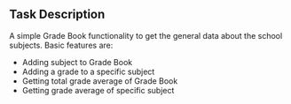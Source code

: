 ## Task Description
A simple Grade Book functionality to get the general data about the school subjects.
Basic features are:
* Adding subject to Grade Book
* Adding a grade to a specific subject
* Getting total grade average of Grade Book
* Getting grade average of specific subject